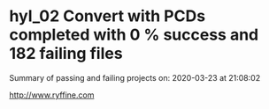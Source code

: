 # hyl_02 Convert with PCDs completed with 0 % success and 182 failing files

Summary of passing and failing projects on: 2020-03-23 at 21:08:02

http://www.ryffine.com
